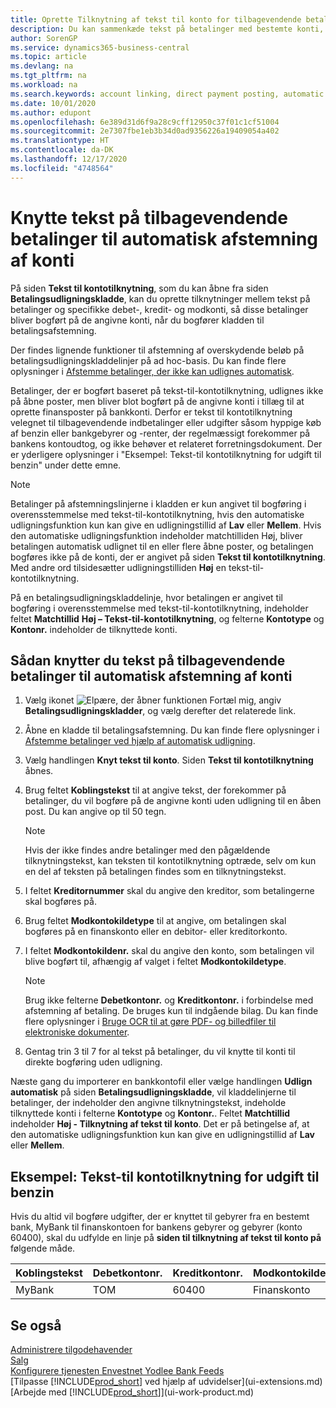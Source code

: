 ```yaml
---
title: Oprette Tilknytning af tekst til konto for tilbagevendende betalinger | Microsoft Docs
description: Du kan sammenkæde tekst på betalinger med bestemte konti, så betalinger bogføres på kontiene, når du bogfører betalingsudligningskladden.
author: SorenGP
ms.service: dynamics365-business-central
ms.topic: article
ms.devlang: na
ms.tgt_pltfrm: na
ms.workload: na
ms.search.keywords: account linking, direct payment posting, automatic payment processing, reconcile payment, recurring expense, recurring cash receipt
ms.date: 10/01/2020
ms.author: edupont
ms.openlocfilehash: 6e389d31d6f9a28c9cff12950c37f01c1cf51004
ms.sourcegitcommit: 2e7307fbe1eb3b34d0ad9356226a19409054a402
ms.translationtype: HT
ms.contentlocale: da-DK
ms.lasthandoff: 12/17/2020
ms.locfileid: "4748564"
---
```

# <a name="map-text-on-recurring-payments-to-accounts-for-automatic-reconciliation"></a>Knytte tekst på tilbagevendende betalinger til automatisk afstemning af konti
På siden **Tekst til kontotilknytning**, som du kan åbne fra siden **Betalingsudligningskladde**, kan du oprette tilknytninger mellem tekst på betalinger og specifikke debet-, kredit- og modkonti, så disse betalinger bliver bogført på de angivne konti, når du bogfører kladden til betalingsafstemning.

Der findes lignende funktioner til afstemning af overskydende beløb på betalingsudligningskladdelinjer på ad hoc-basis. Du kan finde flere oplysninger i [Afstemme betalinger, der ikke kan udlignes automatisk](receivables-how-reconcile-payments-cannot-apply-auto.md).

Betalinger, der er bogført baseret på tekst-til-kontotilknytning, udlignes ikke på åbne poster, men bliver blot bogført på de angivne konti i tillæg til at oprette finansposter på bankkonti. Derfor er tekst til kontotilknytning velegnet til tilbagevendende indbetalinger eller udgifter såsom hyppige køb af benzin eller bankgebyrer og -renter, der regelmæssigt forekommer på bankens kontoudtog, og ikke behøver et relateret forretningsdokument. Der er yderligere oplysninger i "Eksempel: Tekst-til kontotilknytning for udgift til benzin" under dette emne.

> [!NOTE]  
>   Betalinger på afstemningslinjerne i kladden er kun angivet til bogføring i overensstemmelse med tekst-til-kontotilknytning, hvis den automatiske udligningsfunktion kun kan give en udligningstillid af **Lav** eller **Mellem**. Hvis den automatiske udligningsfunktion indeholder matchtilliden Høj, bliver betalingen automatisk udlignet til en eller flere åbne poster, og betalingen bogføres ikke på de konti, der er angivet på siden **Tekst til kontotilknytning**. Med andre ord tilsidesætter udligningstilliden **Høj** en tekst-til-kontotilknytning.

På en betalingsudligningskladdelinje, hvor betalingen er angivet til bogføring i overensstemmelse med tekst-til-kontotilknytning, indeholder feltet **Matchtillid** **Høj – Tekst-til-kontotilknytning**, og felterne **Kontotype** og **Kontonr.** indeholder de tilknyttede konti.

## <a name="to-map-text-on-recurring-payments-to-accounts-for-automatic-reconciliation"></a>Sådan knytter du tekst på tilbagevendende betalinger til automatisk afstemning af konti
1. Vælg ikonet ![Elpære, der åbner funktionen Fortæl mig](media/ui-search/search_small.png "Fortæl mig, hvad du vil foretage dig"), angiv **Betalingsudligningskladder**, og vælg derefter det relaterede link.
2. Åbne en kladde til betalingsafstemning. Du kan finde flere oplysninger i [Afstemme betalinger ved hjælp af automatisk udligning](receivables-how-reconcile-payments-auto-application.md).
3. Vælg handlingen **Knyt tekst til konto**. Siden **Tekst til kontotilknytning** åbnes.
4. Brug feltet **Koblingstekst** til at angive tekst, der forekommer på betalinger, du vil bogføre på de angivne konti uden udligning til en åben post. Du kan angive op til 50 tegn.

    > [!NOTE]  
    >   Hvis der ikke findes andre betalinger med den pågældende tilknytningstekst, kan teksten til kontotilknytning optræde, selv om kun en del af teksten på betalingen findes som en tilknytningstekst.
5. I feltet **Kreditornummer** skal du angive den kreditor, som betalingerne skal bogføres på.
6. Brug feltet **Modkontokildetype** til at angive, om betalingen skal bogføres på en finanskonto eller en debitor- eller kreditorkonto.
7. I feltet **Modkontokildenr.** skal du angive den konto, som betalingen vil blive bogført til, afhængig af valget i feltet **Modkontokildetype**.

    > [!NOTE]
    > Brug ikke felterne **Debetkontonr.** og **Kreditkontonr.** i forbindelse med afstemning af betaling. De bruges kun til indgående bilag. Du kan finde flere oplysninger i [Bruge OCR til at gøre PDF- og billedfiler til elektroniske dokumenter](across-how-use-ocr-pdf-images-files.md).

8. Gentag trin 3 til 7 for al tekst på betalinger, du vil knytte til konti til direkte bogføring uden udligning.

Næste gang du importerer en bankkontofil eller vælge handlingen **Udlign automatisk** på siden **Betalingsudligningskladde**, vil kladdelinjerne til betalinger, der indeholder den angivne tilknytningstekst, indeholde tilknyttede konti i felterne **Kontotype** og **Kontonr.**. Feltet **Matchtillid** indeholder **Høj - Tilknytning af tekst til konto**. Det er på betingelse af, at den automatiske udligningsfunktion kun kan give en udligningstillid af **Lav** eller **Mellem**.

## <a name="example-text-to-account-mapping-for-bank-fees"></a>Eksempel: Tekst-til kontotilknytning for udgift til benzin

Hvis du altid vil bogføre udgifter, der er knyttet til gebyrer fra en bestemt bank, MyBank til finanskontoen for bankens gebyrer og gebyrer (konto 60400), skal du udfylde en linje på **siden til tilknytning af tekst til konto på** følgende måde.

| Koblingstekst | Debetkontonr. | Kreditkontonr. | Modkontokildetype | Modkontokildenr. |
| --- | --- | --- | --- | --- |
| MyBank |TOM |60400|Finanskonto |TOM |

## <a name="see-also"></a>Se også

[Administrere tilgodehavender](receivables-manage-receivables.md)  
[Salg](sales-manage-sales.md)  
[Konfigurere tjenesten Envestnet Yodlee Bank Feeds](bank-how-setup-bank-statement-service.md)  
[Tilpasse [!INCLUDE[prod_short](includes/prod_short.md)] ved hjælp af udvidelser](ui-extensions.md)  
[Arbejde med [!INCLUDE[prod_short](includes/prod_short.md)]](ui-work-product.md)
